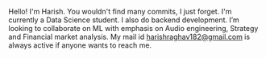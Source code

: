 Hello! I'm Harish. 
You wouldn't find many commits, I just forget.
I'm currently a Data Science student. I also do backend development.
I’m looking to collaborate on ML with emphasis on Audio engineering, Strategy and Financial market analysis.
My  mail id harishraghav182@gmail.com is always active if anyone wants to reach me.
